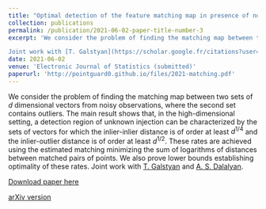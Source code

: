 ```yaml
---
title: "Optimal detection of the feature matching map in presence of noise and outliers"
collection: publications
permalink: /publication/2021-06-02-paper-title-number-3
excerpt: 'We consider the problem of finding the matching map between two sets of $d$ dimensional vectors from noisy observations, where the second set contains outliers. The main result shows that, in the high-dimensional setting, a detection region of unknown injection can be characterized by the sets of vectors for which the inlier-inlier distance is of order at least $d^{1/4}$ and the inlier-outlier distance is of order at least $d^{1/2}$. These rates are achieved using the estimated matching minimizing the sum of logarithms of distances between matched pairs of points. We also prove lower bounds establishing optimality of these rates. 

Joint work with [T. Galstyan](https://scholar.google.fr/citations?user=RqqMcAEAAAAJ&hl=en) and [A. S. Dalalyan](https://adalalyan.github.io/).'
date: 2021-06-02
venue: 'Electronic Journal of Statistics (submitted)'
paperurl: 'http://pointguard0.github.io/files/2021-matching.pdf'
---
```


We consider the problem of finding the matching map between two sets of $d$ dimensional vectors from noisy observations, where the second set contains outliers. The main result shows that, in the high-dimensional setting, a detection region of unknown injection can be characterized by the sets of vectors for which the inlier-inlier distance is of order at least $d^{1/4}$ and the inlier-outlier distance is of order at least $d^{1/2}$. These rates are achieved using the estimated matching minimizing the sum of logarithms of distances between matched pairs of points. We also prove lower bounds establishing optimality of these rates. Joint work with [T. Galstyan](https://scholar.google.fr/citations?user=RqqMcAEAAAAJ&hl=en) and [A. S. Dalalyan](https://adalalyan.github.io/).

[Download paper here](http://pointguard0.github.io/files/2021-matching.pdf)

[arXiv version](https://arxiv.org/abs/2106.07044)
